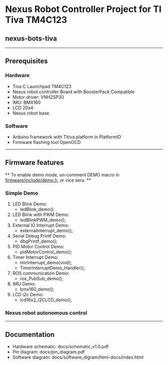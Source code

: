 # Nexus Robot Controller Project for TI Tiva TM4C123
## nexus-bots-tiva
---

## Prerequisites
### Hardware
- Tiva C Launchpad TM4C123
- Nexus robot controller Board with BoosterPack Compatible
- Motor driver: VNH2SP30
- IMU: BMX160
- LCD 20x4
- Nexus robot base

### Software
- Arduino framework with Titiva platform in PlatformIO
- Firmware flashing tool OpenOCD

---

## Firmware features
** To enable demo mode, un-comment DEMO macro in [firmware/include/demo.h](https://github.com/khuehm17/nexus-bots-tiva/blob/main/firmware/include/demo.h), or vice sera. **
### Simple Demo
1. LED Blink Demo: 
	- ledBlink_demo();
2. LED Blink with PWM Demo: 
	- ledBlinkPWM_demo();
3. External IO Interrupt Demo: 
	- externalInterrupt_demo();
4. Serial Debug Printf Demo: 
	- dbgPrintf_demo();
5. PID Motor Control Demo: 
	- pidMotorControl_demo();
6. Timer Interrupt Demo: 
	- tmrInterrupt_demo(void);
	- TimerInterruptDemo_Handler();
7. ROS communication Demo: 
	- ros_PubSub_demo();
8. IMU Demo: 
	- bmx160_demo();
9. LCD i2c Demo:
	- lcd16x2_I2CLCD_demo();

### Nexus robot autonomous control

---

## Documentation
- Hardware schematic: docs/schematic_v1.0.pdf
- Pin diagram: docs/pin_diagram.pdf
- Software diagram: docs/software_digram/html-docs/index.html
